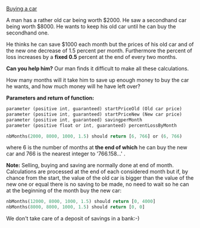 [Buying a car](https://www.codewars.com/kata/buying-a-car/train/rust)

A man has a rather old car being worth $2000. He saw a secondhand car being worth $8000. He wants to keep his old car until he can buy the secondhand one.

He thinks he can save $1000 each month but the prices of his old car and of the new one decrease of 1.5 percent per month. Furthermore the percent of loss increases by a **fixed 0.5** percent at the end of every two months.

**Can you help him?** Our man finds it difficult to make all these calculations.

How many months will it take him to save up enough money to buy the car he wants, and how much money will he have left over?

**Parameters and return of function:**

```rust
parameter (positive int, guaranteed) startPriceOld (Old car price)
parameter (positive int, guaranteed) startPriceNew (New car price)
parameter (positive int, guaranteed) savingperMonth 
parameter (positive float or int, guaranteed) percentLossByMonth

nbMonths(2000, 8000, 1000, 1.5) should return [6, 766] or (6, 766)
```

where 6 is the number of months at **the end of which** he can buy the new car and 766 is the nearest integer to '766.158...' .

**Note:** Selling, buying and saving are normally done at end of month. Calculations are processed at the end of each considered month but if, by chance from the start, the value of the old car is bigger than the value of the new one or equal there is no saving to be made, no need to wait so he can at the beginning of the month buy the new car:

```rust
nbMonths(12000, 8000, 1000, 1.5) should return [0, 4000]
nbMonths(8000, 8000, 1000, 1.5) should return [0, 0]
```

We don't take care of a deposit of savings in a bank:-)